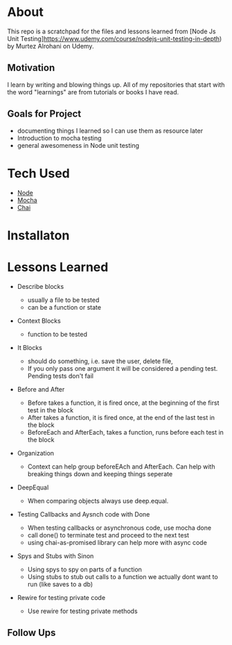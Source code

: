 # About

This repo is a scratchpad for the files and lessons learned from [Node Js Unit Testing]https://www.udemy.com/course/nodejs-unit-testing-in-depth) by Murtez Alrohani on Udemy.

## Motivation

I learn by writing and blowing things up. All of my repositories that start with the word "learnings" are from tutorials or books I have read.

## Goals for Project

-   documenting things I learned so I can use them as resource later
-   Introduction to mocha testing
-   general awesomeness in Node unit testing

# Tech Used

-   [Node](https://nodejs.org/en/)
-   [Mocha](https://mochajs.org/)
-   [Chai](https://www.chaijs.com/)

# Installaton

# Lessons Learned

-   Describe blocks
    -   usually a file to be tested
    -   can be a function or state
-   Context Blocks
    -   function to be tested
-   It Blocks

    -   should do something, i.e. save the user, delete file,
    -   If you only pass one argument it will be considered a pending test. Pending tests don't fail

-   Before and After
    -   Before takes a function, it is fired once, at the beginning of the first test in the block
    -   After takes a function, it is fired once, at the end of the last test in the block
    -   BeforeEach and AfterEach, takes a function, runs before each test in the block
-   Organization
    -   Context can help group beforeEAch and AfterEach. Can help with breaking things down and keeping things seperate
-   DeepEqual
    -   When comparing objects always use deep.equal.
-   Testing Callbacks and Aysnch code with Done
    -   When testing callbacks or asynchronous code, use mocha done
    -   call done() to terminate test and proceed to the next test
    -   using chai-as-promised library can help more with async code
-   Spys and Stubs with Sinon
    -   Using spys to spy on parts of a function
    -   Using stubs to stub out calls to a function we actually dont want to run (like saves to a db)
-   Rewire for testing private code
    -   Use rewire for testing private methods

## Follow Ups
